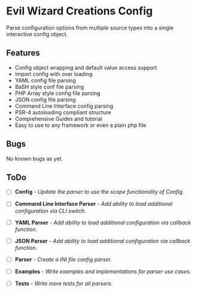 Evil Wizard Creations Config
=========================

Parse configuration options from multiple source types into a single interactive config object.

Features
--------

* Config object wrapping and default value access support
* Import config with over loading
* YAML config file parsing
* BaSH style conf file parsing
* PHP Array style config file parsing
* JSON config file parsing
* Command Line Interface config parsing
* PSR-4 autoloading compliant structure
* Comprehensive Guides and tutorial
* Easy to use to any framework or even a plain php file

Bugs
--------

No known bugs as yet.


ToDo
--------

- [ ] **Config** - *Update the parser to use the scope functionality of Config.*
- [ ] **Command Line Interface Parser** - *Add ability to load additional configuration via CLI switch.*
- [ ] **YAML Parser** - *Add ability to load additional configuration via callback function.*
- [ ] **JSON Parser** - *Add ability to load additional configuration via callback function.*
- [ ] **Parser** - *Create a INI file config parser.*
- [ ] **Examples** - *Write examples and implementations for parser use cases.*
- [ ] **Tests** - *Write more tests for all parsers.*

